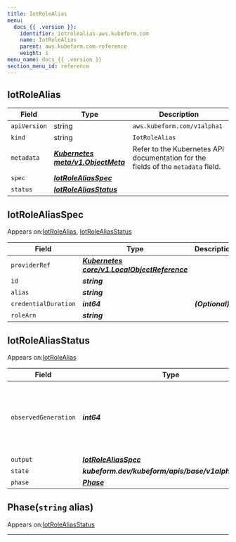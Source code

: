 ```yaml
---
title: IotRoleAlias
menu:
  docs_{{ .version }}:
    identifier: iotrolealias-aws.kubeform.com
    name: IotRoleAlias
    parent: aws.kubeform.com-reference
    weight: 1
menu_name: docs_{{ .version }}
section_menu_id: reference
---
```


## IotRoleAlias
| Field | Type | Description |
| ------ | ----- | ----------- |
| `apiVersion` | string | `aws.kubeform.com/v1alpha1` |
|    `kind` | string | `IotRoleAlias` |
| `metadata` | ***[Kubernetes meta/v1.ObjectMeta](https://kubernetes.io/docs/reference/generated/kubernetes-api/v1.13/#objectmeta-v1-meta)***|Refer to the Kubernetes API documentation for the fields of the `metadata` field.|
| `spec` | ***[IotRoleAliasSpec](#iotrolealiasspec)***||
| `status` | ***[IotRoleAliasStatus](#iotrolealiasstatus)***||
## IotRoleAliasSpec

Appears on:[IotRoleAlias](#iotrolealias), [IotRoleAliasStatus](#iotrolealiasstatus)

| Field | Type | Description |
| ------ | ----- | ----------- |
| `providerRef` | ***[Kubernetes core/v1.LocalObjectReference](https://kubernetes.io/docs/reference/generated/kubernetes-api/v1.13/#localobjectreference-v1-core)***||
| `id` | ***string***||
| `alias` | ***string***||
| `credentialDuration` | ***int64***| ***(Optional)*** |
| `roleArn` | ***string***||
## IotRoleAliasStatus

Appears on:[IotRoleAlias](#iotrolealias)

| Field | Type | Description |
| ------ | ----- | ----------- |
| `observedGeneration` | ***int64***| ***(Optional)*** Resource generation, which is updated on mutation by the API Server.|
| `output` | ***[IotRoleAliasSpec](#iotrolealiasspec)***| ***(Optional)*** |
| `state` | ***kubeform.dev/kubeform/apis/base/v1alpha1.State***| ***(Optional)*** |
| `phase` | ***[Phase](#phase)***| ***(Optional)*** |
## Phase(`string` alias)

Appears on:[IotRoleAliasStatus](#iotrolealiasstatus)

---
